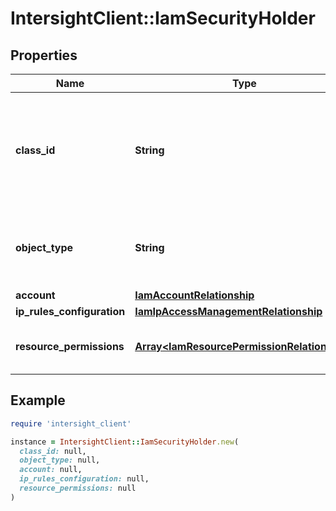 # IntersightClient::IamSecurityHolder

## Properties

| Name | Type | Description | Notes |
| ---- | ---- | ----------- | ----- |
| **class_id** | **String** | The fully-qualified name of the instantiated, concrete type. This property is used as a discriminator to identify the type of the payload when marshaling and unmarshaling data. | [default to &#39;iam.SecurityHolder&#39;] |
| **object_type** | **String** | The fully-qualified name of the instantiated, concrete type. The value should be the same as the &#39;ClassId&#39; property. | [default to &#39;iam.SecurityHolder&#39;] |
| **account** | [**IamAccountRelationship**](IamAccountRelationship.md) |  | [optional] |
| **ip_rules_configuration** | [**IamIpAccessManagementRelationship**](IamIpAccessManagementRelationship.md) |  | [optional] |
| **resource_permissions** | [**Array&lt;IamResourcePermissionRelationship&gt;**](IamResourcePermissionRelationship.md) | An array of relationships to iamResourcePermission resources. | [optional][readonly] |

## Example

```ruby
require 'intersight_client'

instance = IntersightClient::IamSecurityHolder.new(
  class_id: null,
  object_type: null,
  account: null,
  ip_rules_configuration: null,
  resource_permissions: null
)
```

